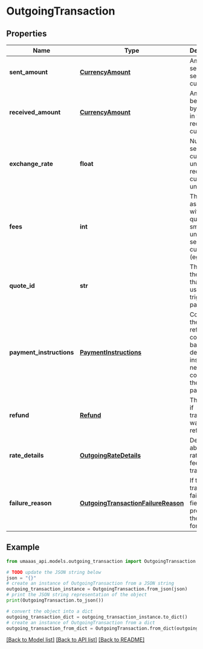 # OutgoingTransaction


## Properties

Name | Type | Description | Notes
------------ | ------------- | ------------- | -------------
**sent_amount** | [**CurrencyAmount**](CurrencyAmount.md) | Amount sent in the sender&#39;s currency | 
**received_amount** | [**CurrencyAmount**](CurrencyAmount.md) | Amount to be received by recipient in the recipient&#39;s currency | [optional] 
**exchange_rate** | **float** | Number of sending currency units per receiving currency unit. | [optional] 
**fees** | **int** | The fees associated with the quote in the smallest unit of the sending currency (eg. cents). | [optional] 
**quote_id** | **str** | The ID of the quote that was used to trigger this payment | [optional] 
**payment_instructions** | [**PaymentInstructions**](PaymentInstructions.md) | Contains the reference code, banking details, and instructions needed to complete the payment | 
**refund** | [**Refund**](Refund.md) | The refund if transaction was refunded. | [optional] 
**rate_details** | [**OutgoingRateDetails**](OutgoingRateDetails.md) | Details about the rate and fees for the transaction. | [optional] 
**failure_reason** | [**OutgoingTransactionFailureReason**](OutgoingTransactionFailureReason.md) | If the transaction failed, this field provides the reason for failure. | [optional] 

## Example

```python
from umaaas_api.models.outgoing_transaction import OutgoingTransaction

# TODO update the JSON string below
json = "{}"
# create an instance of OutgoingTransaction from a JSON string
outgoing_transaction_instance = OutgoingTransaction.from_json(json)
# print the JSON string representation of the object
print(OutgoingTransaction.to_json())

# convert the object into a dict
outgoing_transaction_dict = outgoing_transaction_instance.to_dict()
# create an instance of OutgoingTransaction from a dict
outgoing_transaction_from_dict = OutgoingTransaction.from_dict(outgoing_transaction_dict)
```
[[Back to Model list]](../README.md#documentation-for-models) [[Back to API list]](../README.md#documentation-for-api-endpoints) [[Back to README]](../README.md)


